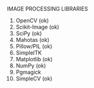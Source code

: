 IMAGE PROCESSING LIBRARIES
1. OpenCV (ok)
2. Scikit-Image (ok)
3. SciPy (ok)
4. Mahotas (ok)
5. Pillow/PIL (ok)
6. SimpleITK
7. Matplotlib (ok)
8. NumPy (ok)
9. Pgmagick
10. SimpleCV (ok)